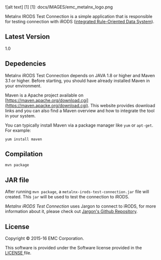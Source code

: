 ![alt text] [1]
[1]: docs/IMAGES/emc_metalnx_logo.png 

Metalnx IRODS Test Connection is a simple application that is responsible for testing connection with iRODS ([integrated Rule-Oriented Data System][irods]). 

## Latest Version
1.0

## Depedencies
 
Metalnx iRODS Test Connection depends on JAVA 1.8 or higher and Maven 3.1 or higher. Before starting, you should have already installed Maven in your environment. 

Maven is a Apache project available on [https://maven.apache.org/download.cgi](https://maven.apacke.org/download.cgi). This website provides download links and you can also find a Maven overview and how to integrate the tool in your system.  

You can typically install Maven via a package manager like `yum` or `apt-get`. For example:

    yum install maven

## Compilation

	mvn package
	
## JAR file

After running `mvn package`, a `metalnx-irods-test-connection.jar` file will created. This `jar` will be used to test the connection to iRODS.

*Metalnx iRODS Test Connection* uses Jargon to connect to iRODS, for more information about it, please check out [Jargon's Github Repository](https://github.com/DICE-UNC/jargon).

## License

Copyright © 2015-16 EMC Corporation.

This software is provided under the Software license provided in the <a href="LICENSE"> LICENSE </a> file.

[irods]: http://www.irods.org
[samtools]: http://www.htslib.org/
[vcf-files]: http://www.1000genomes.org/wiki/Analysis/vcf4.0
